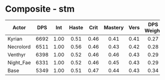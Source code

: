 # Composite - stm
| Actor | DPS | Int | Haste | Crit | Mastery | Vers | DPS Weight |
|---|:---:|:---:|:---:|:---:|:---:|:---:|:---:|
|Kyrian|6692|1.00|0.51|0.46|0.41|0.41|0.27|
|Necrolord|6511|1.00|0.56|0.46|0.43|0.42|0.28|
|Venthyr|6398|1.00|0.52|0.46|0.46|0.43|0.29|
|Night_Fae|6331|1.00|0.52|0.46|0.45|0.43|0.29|
|Base|5349|1.00|0.51|0.47|0.44|0.43|0.34|
